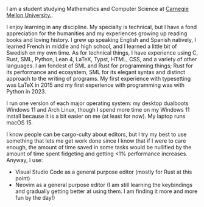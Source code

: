 I am a student studying Mathematics and Computer Science at 
[Carnegie Mellon University.](https://www.cmu.edu/).

I enjoy learning in any discipline. My specialty is technical, but I have a fond
appreciation for the humanities and my experiences growing up reading books and 
loving history. I grew up speaking English and Spanish natively, I learned 
French in middle and high school, and I learned a little bit of Swedish on my own
time. As for technical things, I have experience using C, Rust, SML, 
Python, Lean 4, LaTeX, Typst, HTML, CSS, and a variety of other languages. I am 
fondest of SML and Rust for programming things; Rust for its performance and 
ecosystem, SML for its elegant syntax and distinct approach to the writing of 
programs. My first experience with typesetting was LaTeX in 2015 and my first 
experience with programming was with Python in 2023. 

I run one version of each major operating system: my desktop dualboots Windows 
11 and Arch Linux, though I spend more time on my Windows 11 install because it 
is a bit easier on me (at least for now). My laptop runs macOS 15. 

I know people can be cargo-culty about editors, but I try my best to use 
something that lets me get work done since I know that if I were to care enough, 
the amount of time saved in some tasks would be nullified by the amount of time 
spent fidgeting and getting <1% performance increases. Anyway, I use:
- Visual Studio Code as a general purpose editor (mostly for Rust at this point)
- Neovim as a general purpose editor (I am still learning the keybindings and 
gradually getting better at using them. I am finding it more and more fun by 
the day!)
